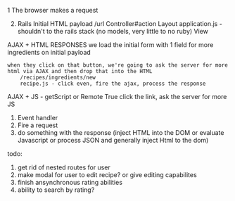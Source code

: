 1 The browser makes a request

2. Rails Initial HTML payload
	/url
	Controller#action
	Layout
		application.js - shouldn't to the rails stack (no models, very little to no ruby)
		View


AJAX + HTML RESPONSES
	we load the initial form with 1 field for more ingredients on initial payload

	when they click on that button, we're going to ask the server for more html via AJAX and then drop that into the HTML
		/recipes/ingredients/new
		recipe.js - click even, fire the ajax, process the response


AJAX + JS - getScript or Remote True
	click the link, ask the server for more JS




1. Event handler
2. Fire a request
3. do something with the response (inject HTML into the DOM or evaluate Javascript or process JSON and generally inject Html to the dom)



todo:

1. get rid of nested routes for user
2. make modal for user to edit recipe? or give editing capabilites
3. finish ansynchronous rating abilities
4. ability to search by rating?

